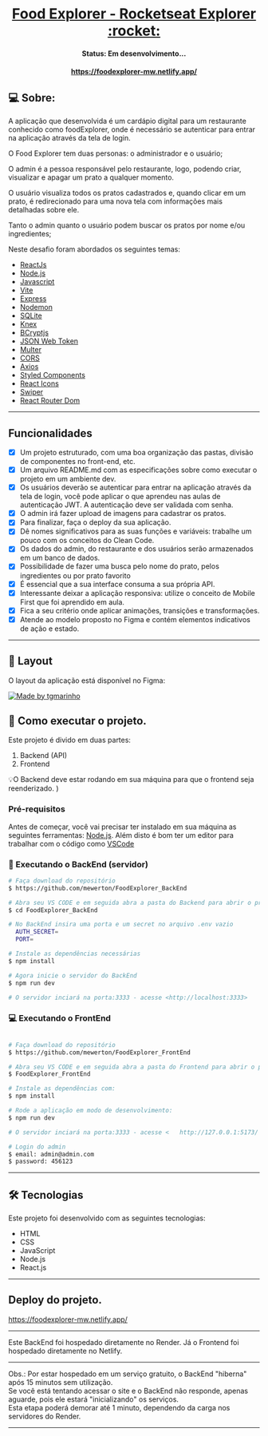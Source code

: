 <p align="center">
  <h1 align="center"><a href="https://food3xplorer.netlify.app/">Food Explorer - Rocketseat Explorer :rocket: </a></h1>
</p>

<h4 align="center"> 
	 Status: Em desenvolvimento...
</h4>
<p align="center">
  <h4 align="center"><a href="https://foodexplorer-mw.netlify.app/">https://foodexplorer-mw.netlify.app/</a></h4>
</p>

## 💻 Sobre:

A aplicação que desenvolvida é um cardápio digital para um restaurante conhecido como foodExplorer, onde é necessário se autenticar para entrar na aplicação através da tela de login. 

O Food Explorer tem duas personas: o administrador e o usuário;

O admin é a pessoa responsável pelo restaurante, logo, podendo criar, visualizar e apagar um prato a qualquer momento. 

O usuário visualiza todos os pratos cadastrados e, quando clicar em um prato, é redirecionado para uma nova tela com informações mais detalhadas sobre ele.

Tanto o admin quanto o usuário podem buscar os pratos por nome e/ou ingredientes;

Neste desafio foram abordados os seguintes temas:

- [ReactJs](https://reactjs.org)
- [Node.js](https://nodejs.org/en/)
- [Javascript](https://developer.mozilla.org/pt-BR/docs/Web/JavaScript)
- [Vite](https://vitejs.dev/)
- [Express](https://expressjs.com)
- [Nodemon](https://nodemon.io/)
- [SQLite](https://www.sqlite.org/index.html)
- [Knex](https://knexjs.org/)
- [BCryptjs](https://www.npmjs.com/package/bcryptjs)
- [JSON Web Token](https://www.npmjs.com/package/jsonwebtoken)
- [Multer](https://www.npmjs.com/package/multer)
- [CORS](https://www.npmjs.com/package/cors)
- [Axios](https://www.npmjs.com/package/axios)
- [Styled Components](https://styled-components.com/)
- [React Icons](https://react-icons.github.io/react-icons/)
- [Swiper](https://swiperjs.com/)
- [React Router Dom](https://react-icons.github.io/react-icons/)
---

## Funcionalidades

- [x] Um projeto estruturado, com uma boa organização das pastas, divisão de componentes no front-end, etc.
- [x] Um arquivo README.md com as especificações sobre como executar o projeto em um ambiente dev.
- [x] Os usuários deverão se autenticar para entrar na aplicação através da tela de login, você pode aplicar o que aprendeu nas aulas de autenticação JWT. A autenticação deve ser validada com senha.
- [x] O admin irá fazer upload de imagens para cadastrar os pratos.
- [x] Para finalizar, faça o deploy da sua aplicação.
- [x] Dê nomes significativos para as suas funções e variáveis: trabalhe um pouco com os conceitos do Clean Code.
- [x] Os dados do admin, do restaurante e dos usuários serão armazenados em um banco de dados.
- [x] Possibilidade de fazer uma busca pelo nome do prato, pelos ingredientes ou por prato favorito
- [x] É essencial que a sua interface consuma a sua própria API.
- [x] Interessante deixar a aplicação responsiva: utilize o conceito de Mobile First que foi aprendido em aula.
- [x] Fica a seu critério onde aplicar animações, transições e transformações.
- [x] Atende ao modelo proposto no Figma e contém elementos indicativos de ação e estado.

---

## 🎨 Layout

O layout da aplicação está disponível no Figma:

<a href="https://www.figma.com/file/GkqG5AUJe3ppcUEHfvOX6z/food-explorer?node-id=0%3A1">
  <img alt="Made by tgmarinho" src="https://img.shields.io/badge/Acessar%20Layout%20-Figma-%2304D361">
</a>



## 🚀 Como executar o projeto.

Este projeto é divido em duas partes:
1. Backend (API) 
2. Frontend 

💡O Backend deve estar rodando em sua máquina para que o frontend seja reenderizado.
)

### Pré-requisitos

Antes de começar, você vai precisar ter instalado em sua máquina as seguintes ferramentas:
[Node.js](https://nodejs.org/en/). 
Além disto é bom ter um editor para trabalhar com o código como [VSCode](https://code.visualstudio.com/)


### 🚧 Executando o BackEnd (servidor)

```bash
# Faça download do repositório
$ https://github.com/mewerton/FoodExplorer_BackEnd

# Abra seu VS CODE e em seguida abra a pasta do Backend para abrir o projeto
$ cd FoodExplorer_BackEnd

# No BackEnd insira uma porta e um secret no arquivo .env vazio
  AUTH_SECRET=
  PORT=

# Instale as dependências necessárias
$ npm install

# Agora inicie o servidor do BackEnd
$ npm run dev

# O servidor inciará na porta:3333 - acesse <http://localhost:3333>
```


### 💻 Executando o FrontEnd

```bash

# Faça download do repositório
$ https://github.com/mewerton/FoodExplorer_FrontEnd

# Abra seu VS CODE e em seguida abra a pasta do Frontend para abrir o projeto
$ FoodExplorer_FrontEnd

# Instale as dependências com:
$ npm install

# Rode a aplicação em modo de desenvolvimento:
$ npm run dev

# O servidor inciará na porta:3333 - acesse <   http://127.0.0.1:5173/ >

# Login do admin
$ email: admin@admin.com
$ password: 456123

```
---

## 🛠 Tecnologias

Este projeto foi desenvolvido com as seguintes tecnologias:

- HTML
- CSS
- JavaScript
- Node.js
- React.js

---

## Deploy do projeto.
https://foodexplorer-mw.netlify.app/

___

Este BackEnd foi hospedado diretamente no Render.
Já o Frontend foi hospedado diretamente no Netlify.

___
Obs.: Por estar hospedado em um serviço gratuito, o BackEnd "hiberna" após 15 minutos sem utilização.
<br>
Se você está tentando acessar o site e o BackEnd não responde, apenas aguarde, pois ele estará "inicializando" os serviços.
<br>
Esta etapa poderá demorar até 1 minuto, dependendo da carga nos servidores do Render.

---
